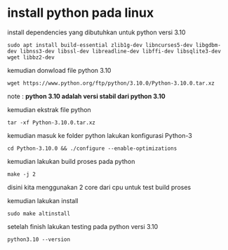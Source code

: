 # install python pada linux

install dependencies yang dibutuhkan untuk python versi 3.10
```
sudo apt install build-essential zlib1g-dev libncurses5-dev libgdbm-dev libnss3-dev libssl-dev libreadline-dev libffi-dev libsqlite3-dev wget libbz2-dev
```

kemudian donwload file python 3.10
```
wget https://www.python.org/ftp/python/3.10.0/Python-3.10.0.tar.xz
```
note : **python 3.10 adalah versi stabil dari python 3.10**

kemudian ekstrak file python

```
tar -xf Python-3.10.0.tar.xz
```

kemudian masuk ke folder python lakukan konfigurasi Python-3
```
cd Python-3.10.0 && ./configure --enable-optimizations
```

kemudian lakukan build proses pada python

```
make -j 2
```
disini kita menggunakan 2 core dari cpu untuk test build proses

kemudian lakukan install

```
sudo make altinstall
```

setelah finish lakukan testing pada python versi 3.10

```
python3.10 --version
```

